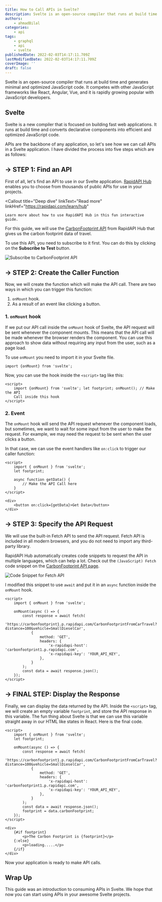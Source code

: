 ```yaml
---
title: How to Call APIs in Svelte?
description: Svelte is an open-source compiler that runs at build time and generates minimal and optimized JavaScript code. It competes with other JavaScript frameworks like React, Angular, and Vue. This guide will demonstrate how you can consume APIs in a Svelte application.
authors:
    - ahmadBilal
categories:
    - api
tags:
    - graphql
    - api
    - svelte
publishedDate: 2022-02-03T14:17:11.709Z
lastModifiedDate: 2022-02-03T14:17:11.709Z
coverImage: ''
draft: false
---
```


<Lead>
	Svelte is an open-source compiler that runs at build time and generates
	minimal and optimized JavaScript code. It competes with other JavaScript
	frameworks like React, Angular, Vue, and it is rapidly growing popular with
	JavaScript developers.
</Lead>

## Svelte

Svelte is a new compiler that is focused on building fast web applications. It runs at build time and converts declarative components into efficient and optimized JavaScript code.

APIs are the backbone of any application, so let's see how we can call APIs in a Svelte application. I have divided the process into five steps which are as follows:

## → STEP 1: Find an API

First of all, let's find an API to use in our Svelte application. [RapidAPI Hub](https://RapidAPI.com/hub?utm_source=RapidAPI.com/guides&utm_medium=DevRel&utm_campaign=DevRel) enables you to choose from thousands of public APIs for use in your projects.

<Callout
	title="Deep dive"
	linkText="Read more"
	linkHref="https://rapidapi.com/learn/hub"
>
	Learn more about how to use RapidAPI Hub in this fun interactive guide.
</Callout>

For this guide, we will use the [CarbonFootprint API](https://RapidAPI.com/carbonandmore-carbonandmore-default/api/carbonfootprint1/?utm_source=RapidAPI.com/guides&utm_medium=DevRel&utm_campaign=DevRel) from RapidAPI Hub that gives us the carbon footprint data of travel.

To use this API, you need to subscribe to it first. You can do this by clicking on the **Subscribe to Test** button.

![Subscribe to CarbonFootprint API](https://raw.githubusercontent.com/RapidAPI/DevRel-Stack-Data/production/guides/posts/build-carbon-footprint-app/images/subscribe.png)

## → STEP 2: Create the Caller Function

Now, we will create the function which will make the API call. There are two ways in which you can trigger this function:

1. `onMount` hook.
2. As a result of an event like clicking a button.

### 1. `onMount` hook

If we put our API call inside the `onMount` hook of Svelte, the API request will be sent whenever the component mounts. This means that the API call will be made whenever the browser renders the component. You can use this approach to show data without requiring any input from the user, such as a page load.

To use `onMount` you need to import it in your Svelte file.

```svelte
import {onMount} from 'svelte';
```

Now, you can use the hook inside the `<script>` tag like this:

```svelte
<script>
	import {onMount} from 'svelte'; let footprint; onMount(); // Make the API
	Call inside this hook
</script>
```

### 2. Event

The `onMount` hook will send the API request whenever the component loads, but sometimes, we want to wait for some input from the user to make the request. For example, we may need the request to be sent when the user clicks a button.

In that case, we can use the event handlers like `on:click` to trigger our caller function:

```svelte
<script>
    import { onMount } from 'svelte';
    let footprint;

    async function getData() {
        // Make the API Call here
    }
</script>

<div>
    <button on:click={getData}>Get Data</button>
</div>
```

## → STEP 3: Specify the API Request

We will use the built-in Fetch API to send the API request. Fetch API is included in all modern browsers, and you do not need to import any third-party library.

RapidAPI Hub automatically creates code snippets to request the API in multiple languages, which can help a lot. Check out the `(JavaScript) Fetch` code snippet on the [CarbonFootprint API page](https://RapidAPI.com/carbonandmore-carbonandmore-default/api/carbonfootprint1/?utm_source=RapidAPI.com/guides&utm_medium=DevRel&utm_campaign=DevRel).

![Code Snippet for Fetch API](https://raw.githubusercontent.com/RapidAPI/DevRel-Stack-Data/production/guides/posts/call-apis-svelte/images/snippet.png)

I modified this snippet to use `await` and put it in an `async` function inside the `onMount` hook.

```svelte
<script>
    import { onMount } from 'svelte';

    onMount(async () => {
        const response = await fetch(
            'https://carbonfootprint1.p.rapidapi.com/CarbonFootprintFromCarTravel?distance=100&vehicle=SmallDieselCar',
            {
                method: 'GET',
                headers: {
                    'x-rapidapi-host': 'carbonfootprint1.p.rapidapi.com',
                    'x-rapidapi-key': 'YOUR_API_KEY',
                },
            }
        );
        const data = await response.json();
    });
</script>
```

## → FINAL STEP: Display the Response

Finally, we can display the data returned by the API. Inside the `<script>` tag, we will create an empty variable `footprint`, and store the API response in this variable. The fun thing about Svelte is that we can use this variable straight away in our HTML like states in React. Here is the final code.

```svelte
<script>
    import { onMount } from 'svelte';
    let footprint;

    onMount(async () => {
        const response = await fetch(
            'https://carbonfootprint1.p.rapidapi.com/CarbonFootprintFromCarTravel?distance=100&vehicle=SmallDieselCar',
            {
                method: 'GET',
                headers: {
                    'x-rapidapi-host': 'carbonfootprint1.p.rapidapi.com',
                    'x-rapidapi-key': 'YOUR_API_KEY',
                },
            }
        );
        const data = await response.json();
        footprint = data.carbonFootprint;
    });
</script>

<div>
    {#if footprint}
        <p>The Carbon Footprint is {footprint}</p>
    {:else}
        <p>loading.....</p>
    {/if}
</div>
```

Now your application is ready to make API calls.

## Wrap Up

This guide was an introduction to consuming APIs in Svelte. We hope that now you can start using APIs in your awesome Svelte projects.
